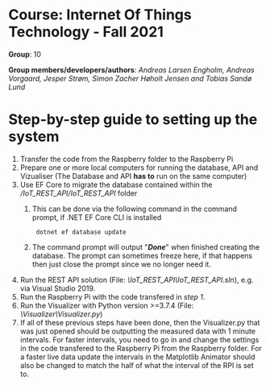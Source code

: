 
# Course: Internet Of Things Technology - Fall 2021

**Group**: 10

**Group members/developers/authors**: 
*Andreas Larsen Engholm, Andreas Vorgaard, Jesper Strøm, Simon Zacher Høholt Jensen and Tobias Sandø Lund*

# Step-by-step guide to setting up the system
1. Transfer the code from the Raspberry folder to the Raspberry Pi
2. Prepare one or more local computers for running the database, API and Vizualiser (The Database and API **has to** run on the same computer)
3. Use EF Core to migrate the database contained within the */IoT_REST_API/IoT_REST_API* folder
    1. This can be done via the following command in the command prompt, if .NET EF Core CLI is installed 

            dotnet ef database update

    2. The command prompt will output "***Done***" when finished creating the database. The prompt can sometimes freeze here, if that happens then just close the prompt since we no longer need it.
4. Run the REST API solution (File: *\IoT_REST_API\IoT_REST_API.sln*), e.g. via Visual Studio 2019.
5. Run the Raspberry Pi with the code transfered in *step 1*.
6. Run the Visualizer with Python version >=3.7.4 (File: *\Visualizer\Visualizer.py*)
7. If all of these previous steps have been done, then the Visualizer.py that was just opened should be outputting the measured data with 1 minute intervals. For faster intervals, you need to go in and change the settings in the code transfered to the Raspberry Pi from the Raspberry folder. For a faster live data update the intervals in the Matplotlib Animator should also be changed to match the half of what the interval of the RPI is set to. 
